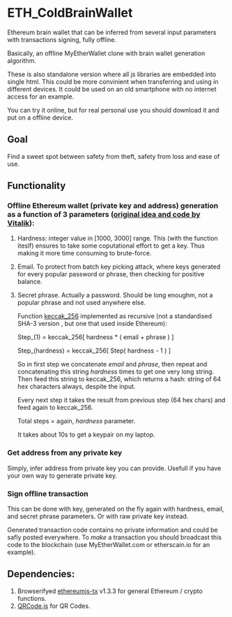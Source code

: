 # ETH_ColdBrainWallet
Ethereum brain wallet that can be inferred from several input parameters with transactions signing, fully offline.

Basically, an offline MyEtherWallet clone with brain wallet generation algorithm. 

These is also standalone version where all js libraries are embedded into single html. This could be more convinient when transferring and using in different devices. It could be used on an old smartphone with no internet access for an example.

You can try it online, but for real personal use you should download it and put on a offline device.

## Goal
Find a sweet spot between safety from theft, safety from loss and ease of use.

## Functionality
### Offline Ethereum wallet (private key and address) generation as a function of 3 parameters ([original idea and code by Vitalik](https://www.reddit.com/r/ethereum/comments/535ovp/is_there_a_javascript_library_for_generating/d7q8hq7/?st=j7gaygm8&sh=435756ff)):
  1. Hardness: integer value in [1000, 3000] range. This (with the function iteslf) ensures to take some coputational effort to get a key. Thus making it more time consuming to brute-force. 
  2. Email. To protect from batch key picking attack, where keys generated for every popular password or phrase, then checking for positive balance. 
  3. Secret phrase. Actually a password. Should be long enoughm, not a popular phrase and not used anywhere else.
  
     Function [keccak_256](https://en.wikipedia.org/wiki/SHA-3) implemented as recursive (not a standardised SHA-3 version , but one that used inside Ethereum):
     
     Step_(1) = keccak_256[ hardness * ( email + phrase ) ]
     
     Step_(hardness) = keccak_256[ Step( hardness - 1 ) ]
     
     So in first step we concatenate _email_ and _phrase_, then repeat and concatenating this string _hardness_ times to get one very long string. Then feed this string to keccak_256, which returns a hash: string of 64 hex characters always, despite the input.
     
     Every next step it takes the result from previous step (64 hex chars) and feed again to keccak_256. 
     
     Total steps = again, _hardness_ parameter.
     
     It takes about 10s to get a keypair on my laptop.

### Get address from any private key
Simply, infer address from private key you can provide. Usefull if you have your own way to generate private key.

### Sign offline transaction
This can be done with key, generated on the fly again with hardness, email, and secret phrase parameters. Or with raw private key instead.

Generated transaction code contains no private information and could be safly posted everywhere. To _make_ a transaction you should broadcast this code to the blockchain (use MyEtherWallet.com or etherscain.io for an example).

## Dependencies: 
1. Browserifyed [ethereumjs-tx](https://github.com/ethereumjs/ethereumjs-tx) v1.3.3 for general Ethereum / crypto functions.
2. [QRCode.js](https://github.com/davidshimjs/qrcodejs) for QR Codes.
